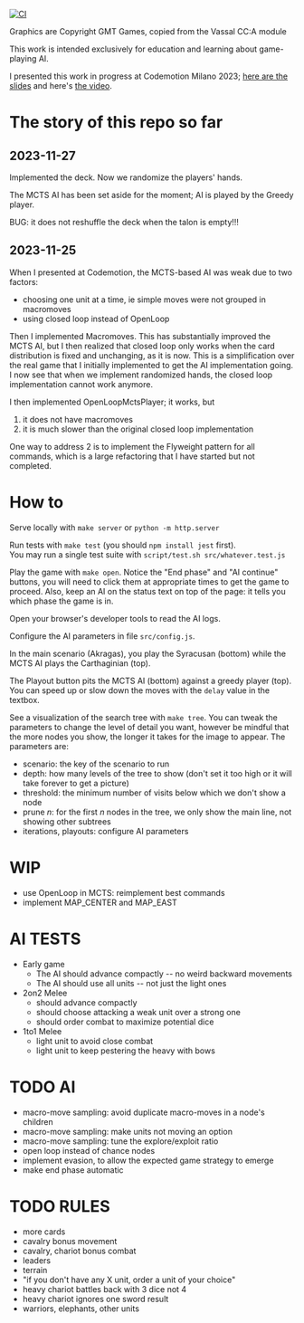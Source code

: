 
[![CI](https://github.com/xpmatteo/auto-cca/actions/workflows/ci.yml/badge.svg)](https://github.com/xpmatteo/auto-cca/actions/workflows/ci.yml)

Graphics are Copyright GMT Games, copied from the Vassal CC:A module

This work is intended exclusively for education and learning about game-playing AI.

I presented this work in progress at Codemotion Milano 2023; [here are the slides](https://speakerdeck.com/xpmatteo/an-ai-for-a-complex-boardgame-based-on-monte-carlo-tree-search) and here's [the video](https://talks.codemotion.com/an-ai-for-a-complex-boardgame-based-on-monte-carlo-tree-search).

# The story of this repo so far


## 2023-11-27

Implemented the deck.  Now we randomize the players' hands.

The MCTS AI has been set aside for the moment; AI is played by the Greedy player.

BUG: it does not reshuffle the deck when the talon is empty!!!


## 2023-11-25

When I presented at Codemotion, the MCTS-based AI was weak due to two factors:

 - choosing one unit at a time, ie simple moves were not grouped in macromoves
 - using closed loop instead of OpenLoop

Then I implemented Macromoves.  This has substantially improved the MCTS AI, but 
I then realized that closed loop only works when the card distribution is fixed and
unchanging, as it is now.  This is a simplification over the real game that I initially
implemented to get the AI implementation going.  I now see that when we implement
randomized hands, the closed loop implementation cannot work anymore.

I then implemented OpenLoopMctsPlayer; it works, but 

1. it does not have macromoves
2. it is much slower than the original closed loop implementation

One way to address 2 is to implement the Flyweight pattern for all commands, which is a 
large refactoring that I have started but not completed.


# How to

Serve locally with `make server` or `python -m http.server`

Run tests with `make test` (you should `npm install jest` first).  
You may run a single test suite with `script/test.sh src/whatever.test.js`

Play the game with `make open`. Notice the "End phase" and "AI continue" 
buttons, you will need to click them at appropriate times to get the game to proceed. 
Also, keep an AI on the status text on top of the page: it tells you which phase the game is in.

Open your browser's developer tools to read the AI logs.

Configure the AI parameters in file `src/config.js`. 

In the main scenario (Akragas), you play the Syracusan (bottom) while the MCTS AI plays 
the Carthaginian (top).

The Playout button pits the MCTS AI (bottom) against a greedy player (top).  You can speed up 
or slow down the moves with the `delay` value in the textbox.

See a visualization of the search tree with `make tree`.  You can tweak the parameters to change 
the level of detail you want, however be mindful that the more nodes you show, the longer it takes for the
image to appear.  The parameters are:
 
  * scenario: the key of the scenario to run
  * depth: how many levels of the tree to show (don't set it too high or it will take forever to get a picture)
  * threshold: the minimum number of visits below which we don't show a node
  * prune *n*: for the first *n* nodes in the tree, we only show the main line, not showing other subtrees
  * iterations, playouts: configure AI parameters

# WIP

  * use OpenLoop in MCTS: reimplement best commands
  * implement MAP_CENTER and MAP_EAST

# AI TESTS

  - Early game
    - The AI should advance compactly -- no weird backward movements
    - The AI should use all units -- not just the light ones
  - 2on2 Melee
    - should advance compactly 
    - should choose attacking a weak unit over a strong one
    - should order combat to maximize potential dice
  - 1to1 Melee
    - light unit to avoid close combat
    - light unit to keep pestering the heavy with bows


# TODO AI 

- macro-move sampling: avoid duplicate macro-moves in a node's children
- macro-move sampling: make units not moving an option
- macro-move sampling: tune the explore/exploit ratio
- open loop instead of chance nodes
- implement evasion, to allow the expected game strategy to emerge
- make end phase automatic


# TODO RULES

- more cards
- cavalry bonus movement
- cavalry, chariot bonus combat
- leaders
- terrain
- "if you don't have any X unit, order a unit of your choice"
- heavy chariot battles back with 3 dice not 4
- heavy chariot ignores one sword result
- warriors, elephants, other units



